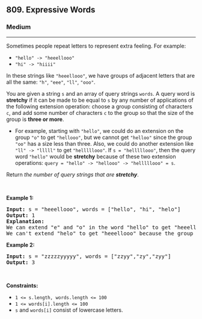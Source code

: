 <h2>809. Expressive Words</h2><h3>Medium</h3><hr><div><p>Sometimes people repeat letters to represent extra feeling. For example:</p>

<ul>
	<li><code>"hello" -&gt; "heeellooo"</code></li>
	<li><code>"hi" -&gt; "hiiii"</code></li>
</ul>

<p>In these strings like <code>"heeellooo"</code>, we have groups of adjacent letters that are all the same: <code>"h"</code>, <code>"eee"</code>, <code>"ll"</code>, <code>"ooo"</code>.</p>

<p>You are given a string <code>s</code> and an array of query strings <code>words</code>. A query word is <strong>stretchy</strong> if it can be made to be equal to <code>s</code> by any number of applications of the following extension operation: choose a group consisting of characters <code>c</code>, and add some number of characters <code>c</code> to the group so that the size of the group is <strong>three or more</strong>.</p>

<ul>
	<li>For example, starting with <code>"hello"</code>, we could do an extension on the group <code>"o"</code> to get <code>"hellooo"</code>, but we cannot get <code>"helloo"</code> since the group <code>"oo"</code> has a size less than three. Also, we could do another extension like <code>"ll" -&gt; "lllll"</code> to get <code>"helllllooo"</code>. If <code>s = "helllllooo"</code>, then the query word <code>"hello"</code> would be <strong>stretchy</strong> because of these two extension operations: <code>query = "hello" -&gt; "hellooo" -&gt; "helllllooo" = s</code>.</li>
</ul>

<p>Return <em>the number of query strings that are <strong>stretchy</strong></em>.</p>

<p>&nbsp;</p>
<p><strong>Example 1:</strong></p>

<pre><strong>Input:</strong> s = "heeellooo", words = ["hello", "hi", "helo"]
<strong>Output:</strong> 1
<strong>Explanation:</strong> 
We can extend "e" and "o" in the word "hello" to get "heeellooo".
We can't extend "helo" to get "heeellooo" because the group "ll" is not size 3 or more.
</pre>

<p><strong>Example 2:</strong></p>

<pre><strong>Input:</strong> s = "zzzzzyyyyy", words = ["zzyy","zy","zyy"]
<strong>Output:</strong> 3
</pre>

<p>&nbsp;</p>
<p><strong>Constraints:</strong></p>

<ul>
	<li><code>1 &lt;= s.length, words.length &lt;= 100</code></li>
	<li><code>1 &lt;= words[i].length &lt;= 100</code></li>
	<li><code>s</code> and <code>words[i]</code> consist of lowercase letters.</li>
</ul>
</div>